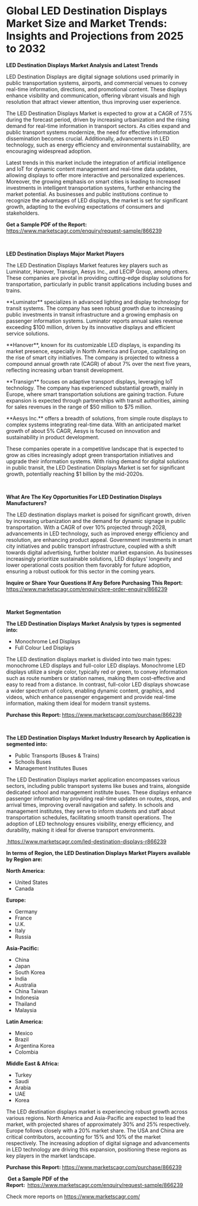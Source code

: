 <p><h1>Global LED Destination Displays Market Size and Market Trends: Insights and Projections from 2025 to 2032</h1></p><p><strong>LED Destination Displays Market Analysis and Latest Trends</strong></p>
<p><p>LED Destination Displays are digital signage solutions used primarily in public transportation systems, airports, and commercial venues to convey real-time information, directions, and promotional content. These displays enhance visibility and communication, offering vibrant visuals and high resolution that attract viewer attention, thus improving user experience.</p><p>The LED Destination Displays Market is expected to grow at a CAGR of 7.5% during the forecast period, driven by increasing urbanization and the rising demand for real-time information in transport sectors. As cities expand and public transport systems modernize, the need for effective information dissemination becomes crucial. Additionally, advancements in LED technology, such as energy efficiency and environmental sustainability, are encouraging widespread adoption.</p><p>Latest trends in this market include the integration of artificial intelligence and IoT for dynamic content management and real-time data updates, allowing displays to offer more interactive and personalized experiences. Moreover, the growing emphasis on smart cities is leading to increased investments in intelligent transportation systems, further enhancing the market potential. As businesses and public institutions continue to recognize the advantages of LED displays, the market is set for significant growth, adapting to the evolving expectations of consumers and stakeholders.</p></p>
<p><strong>Get a Sample PDF of the Report:&nbsp;</strong> <a href="https://www.marketscagr.com/enquiry/request-sample/866239?utm_campaign=2246&utm_medium=2&utm_source=Github&utm_content=ia&utm_term=11022025&utm_id=led-destination-displays">https://www.marketscagr.com/enquiry/request-sample/866239</a></p>
<p>&nbsp;</p>
<p><strong>LED Destination Displays Major Market Players</strong></p>
<p><p>The LED Destination Displays Market features key players such as Luminator, Hanover, Transign, Aesys Inc., and LECIP Group, among others. These companies are pivotal in providing cutting-edge display solutions for transportation, particularly in public transit applications including buses and trains.</p><p>**Luminator** specializes in advanced lighting and display technology for transit systems. The company has seen robust growth due to increasing public investments in transit infrastructure and a growing emphasis on passenger information systems. Luminator reports annual sales revenue exceeding $100 million, driven by its innovative displays and efficient service solutions.</p><p>**Hanover**, known for its customizable LED displays, is expanding its market presence, especially in North America and Europe, capitalizing on the rise of smart city initiatives. The company is projected to witness a compound annual growth rate (CAGR) of about 7% over the next five years, reflecting increasing urban transit development.</p><p>**Transign** focuses on adaptive transport displays, leveraging IoT technology. The company has experienced substantial growth, mainly in Europe, where smart transportation solutions are gaining traction. Future expansion is expected through partnerships with transit authorities, aiming for sales revenues in the range of $50 million to $75 million.</p><p>**Aesys Inc.** offers a breadth of solutions, from simple route displays to complex systems integrating real-time data. With an anticipated market growth of about 5% CAGR, Aesys is focused on innovation and sustainability in product development.</p><p>These companies operate in a competitive landscape that is expected to grow as cities increasingly adopt green transportation initiatives and upgrade their information systems. With rising demand for digital solutions in public transit, the LED Destination Displays Market is set for significant growth, potentially reaching $1 billion by the mid-2020s.</p></p>
<p>&nbsp;</p>
<p><strong>What Are The Key Opportunities For LED Destination Displays Manufacturers?</strong></p>
<p><p>The LED destination displays market is poised for significant growth, driven by increasing urbanization and the demand for dynamic signage in public transportation. With a CAGR of over 10% projected through 2028, advancements in LED technology, such as improved energy efficiency and resolution, are enhancing product appeal. Government investments in smart city initiatives and public transport infrastructure, coupled with a shift towards digital advertising, further bolster market expansion. As businesses increasingly prioritize sustainable solutions, LED displays' longevity and lower operational costs position them favorably for future adoption, ensuring a robust outlook for this sector in the coming years.</p></p>
<p><strong>Inquire or Share Your Questions If Any Before Purchasing This Report:</strong> <a href="https://www.marketscagr.com/enquiry/pre-order-enquiry/866239?utm_campaign=2246&utm_medium=2&utm_source=Github&utm_content=ia&utm_term=11022025&utm_id=led-destination-displays">https://www.marketscagr.com/enquiry/pre-order-enquiry/866239</a></p>
<p>&nbsp;</p>
<p><strong>Market Segmentation</strong></p>
<p><strong>The LED Destination Displays Market Analysis by types is segmented into:</strong></p>
<p><ul><li>Monochrome Led Displays</li><li>Full Colour Led Displays</li></ul></p>
<p><p>The LED destination displays market is divided into two main types: monochrome LED displays and full-color LED displays. Monochrome LED displays utilize a single color, typically red or green, to convey information such as route numbers or station names, making them cost-effective and easy to read from a distance. In contrast, full-color LED displays showcase a wider spectrum of colors, enabling dynamic content, graphics, and videos, which enhance passenger engagement and provide real-time information, making them ideal for modern transit systems.</p></p>
<p><strong>Purchase this Report:&nbsp;</strong><a href="https://www.marketscagr.com/purchase/866239?utm_campaign=2246&utm_medium=2&utm_source=Github&utm_content=ia&utm_term=11022025&utm_id=led-destination-displays">https://www.marketscagr.com/purchase/866239</a></p>
<p>&nbsp;</p>
<p><strong>The LED Destination Displays Market Industry Research by Application is segmented into:</strong></p>
<p><ul><li>Public Transports (Buses & Trains)</li><li>Schools Buses</li><li>Management Institutes Buses</li></ul></p>
<p><p>The LED Destination Displays market application encompasses various sectors, including public transport systems like buses and trains, alongside dedicated school and management institute buses. These displays enhance passenger information by providing real-time updates on routes, stops, and arrival times, improving overall navigation and safety. In schools and management institutes, they serve to inform students and staff about transportation schedules, facilitating smooth transit operations. The adoption of LED technology ensures visibility, energy efficiency, and durability, making it ideal for diverse transport environments.</p></p>
<p><a href="https://www.marketscagr.com/led-destination-displays-r866239?utm_campaign=2246&utm_medium=2&utm_source=Github&utm_content=ia&utm_term=11022025&utm_id=led-destination-displays">&nbsp;https://www.marketscagr.com/led-destination-displays-r866239</a></p>
<p><strong>In terms of Region, the LED Destination Displays Market Players available by Region are:</strong></p>
<p>
    <p> <strong> North America: </strong>
        <ul>
            <li>United States</li>
            <li>Canada</li>
        </ul>
        </p> 
    <p> <strong> Europe: </strong>
        <ul>
            <li>Germany</li>
            <li>France</li>
            <li>U.K.</li>
            <li>Italy</li>
            <li>Russia</li>
        </ul>
        </p> 
    <p> <strong> Asia-Pacific: </strong>
        <ul>
            <li>China</li>
            <li>Japan</li>
            <li>South Korea</li>
            <li>India</li>
            <li>Australia</li>
            <li>China Taiwan</li>
            <li>Indonesia</li>
            <li>Thailand</li>
            <li>Malaysia</li>
        </ul>
        </p> 
    <p> <strong> Latin America: </strong>
        <ul>
            <li>Mexico</li>
            <li>Brazil</li>
            <li>Argentina Korea</li>
            <li>Colombia</li>
        </ul>
        </p> 
    <p> <strong> Middle East & Africa: </strong>
        <ul>
            <li>Turkey</li>
            <li>Saudi</li>
            <li>Arabia</li>
            <li>UAE</li>
            <li>Korea</li>
        </ul>
    </p>
    </p>
<p><p>The LED destination displays market is experiencing robust growth across various regions. North America and Asia-Pacific are expected to lead the market, with projected shares of approximately 30% and 25% respectively. Europe follows closely with a 20% market share. The USA and China are critical contributors, accounting for 15% and 10% of the market respectively. The increasing adoption of digital signage and advancements in LED technology are driving this expansion, positioning these regions as key players in the market landscape.</p></p>
<p><strong>Purchase this Report: </strong><a href="https://www.marketscagr.com/purchase/866239?utm_campaign=2246&utm_medium=2&utm_source=Github&utm_content=ia&utm_term=11022025&utm_id=led-destination-displays">https://www.marketscagr.com/purchase/866239</a></p>
<p>&nbsp;<strong>Get a Sample PDF of the Report:&nbsp;&nbsp;</strong><a href="https://www.marketscagr.com/enquiry/request-sample/866239?utm_campaign=2246&utm_medium=2&utm_source=Github&utm_content=ia&utm_term=11022025&utm_id=led-destination-displays">https://www.marketscagr.com/enquiry/request-sample/866239</a></p>
<p><strong></strong></p>
<p>Check more reports on <a href="https://www.marketscagr.com/?utm_campaign=2246&utm_medium=2&utm_source=Github&utm_content=ia&utm_term=11022025&utm_id=led-destination-displays">https://www.marketscagr.com/</a></p>